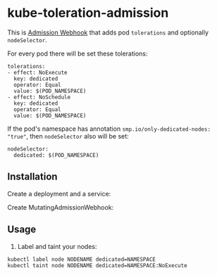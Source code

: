 # kube-toleration-admission


This is [Admission Webhook](https://kubernetes.io/docs/admin/extensible-admission-controllers/#admission-webhooks) that adds pod `tolerations` and optionally `nodeSelector`.

For every pod there will be set these tolerations:

```
tolerations:
- effect: NoExecute
  key: dedicated
  operator: Equal
  value: $(POD_NAMESPACE)
- effect: NoSchedule
  key: dedicated
  operator: Equal
  value: $(POD_NAMESPACE)
```


If the pod's namespace has annotation `smp.io/only-dedicated-nodes: "true"`, then `nodeSelector` also will be set:

```
nodeSelector:
  dedicated: $(POD_NAMESPACE)
```


## Installation

Create a deployment and a service:

Create MutatingAdmissionWebhook:


## Usage

1. Label and taint your nodes:

```
kubectl label node NODENAME dedicated=NAMESPACE
kubectl taint node NODENAME dedicated=NAMESPACE:NoExecute
```
